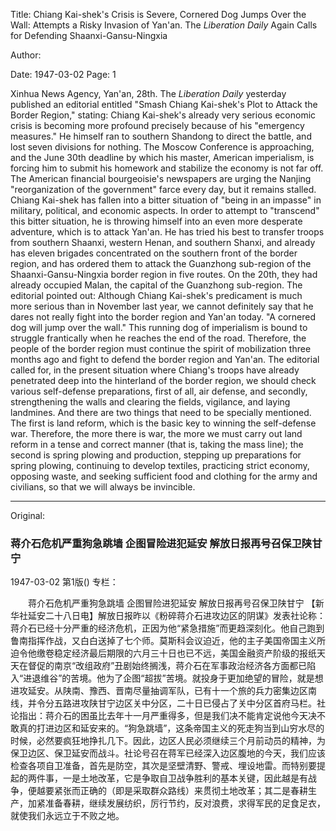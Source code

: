 Title: Chiang Kai-shek's Crisis is Severe, Cornered Dog Jumps Over the Wall: Attempts a Risky Invasion of Yan'an. The *Liberation Daily* Again Calls for Defending Shaanxi-Gansu-Ningxia

Author:

Date: 1947-03-02
Page: 1

Xinhua News Agency, Yan'an, 28th. The *Liberation Daily* yesterday published an editorial entitled "Smash Chiang Kai-shek's Plot to Attack the Border Region," stating: Chiang Kai-shek's already very serious economic crisis is becoming more profound precisely because of his "emergency measures." He himself ran to southern Shandong to direct the battle, and lost seven divisions for nothing. The Moscow Conference is approaching, and the June 30th deadline by which his master, American imperialism, is forcing him to submit his homework and stabilize the economy is not far off. The American financial bourgeoisie's newspapers are urging the Nanjing "reorganization of the government" farce every day, but it remains stalled. Chiang Kai-shek has fallen into a bitter situation of "being in an impasse" in military, political, and economic aspects. In order to attempt to "transcend" this bitter situation, he is throwing himself into an even more desperate adventure, which is to attack Yan'an. He has tried his best to transfer troops from southern Shaanxi, western Henan, and southern Shanxi, and already has eleven brigades concentrated on the southern front of the border region, and has ordered them to attack the Guanzhong sub-region of the Shaanxi-Gansu-Ningxia border region in five routes. On the 20th, they had already occupied Malan, the capital of the Guanzhong sub-region. The editorial pointed out: Although Chiang Kai-shek's predicament is much more serious than in November last year, we cannot definitely say that he dares not really fight into the border region and Yan'an today. "A cornered dog will jump over the wall." This running dog of imperialism is bound to struggle frantically when he reaches the end of the road. Therefore, the people of the border region must continue the spirit of mobilization three months ago and fight to defend the border region and Yan'an. The editorial called for, in the present situation where Chiang's troops have already penetrated deep into the hinterland of the border region, we should check various self-defense preparations, first of all, air defense, and secondly, strengthening the walls and clearing the fields, vigilance, and laying landmines. And there are two things that need to be specially mentioned. The first is land reform, which is the basic key to winning the self-defense war. Therefore, the more there is war, the more we must carry out land reform in a tense and correct manner (that is, taking the mass line); the second is spring plowing and production, stepping up preparations for spring plowing, continuing to develop textiles, practicing strict economy, opposing waste, and seeking sufficient food and clothing for the army and civilians, so that we will always be invincible.



<hr /> 

Original: 


### 蒋介石危机严重狗急跳墙  企图冒险进犯延安  解放日报再号召保卫陕甘宁

1947-03-02
第1版()
专栏：

　　蒋介石危机严重狗急跳墙
    企图冒险进犯延安
    解放日报再号召保卫陕甘宁
    【新华社延安二十八日电】解放日报昨以《粉碎蒋介石进攻边区的阴谋》发表社论称：蒋介石已经十分严重的经济危机，正因为他“紧急措施”而更趋深刻化。他自己跑到鲁南指挥作战，又白白送掉了七个师。莫斯科会议迫近，他的主子美国帝国主义所迫令他缴卷稳定经济最后期限的六月三十日也已不远，美国金融资产阶级的报纸天天在督促的南京“改组政府”丑剧始终搁浅，蒋介石在军事政治经济各方面都已陷入“进退维谷”的苦境。他为了企图“超拔”苦境。就投身于更加绝望的冒险，就是想进攻延安。从陕南、豫西、晋南尽量抽调军队，已有十一个旅的兵力密集边区南线，并令分五路进攻陕甘宁边区关中分区，二十日已侵占了关中分区首府马栏。社论指出：蒋介石的困虽比去年十一月严重得多，但是我们决不能肯定说他今天决不敢真的打进边区和延安来的。“狗急跳墙”，这条帝国主义的死走狗当到山穷水尽的时候，必然要疯狂地挣扎几下。因此，边区人民必须继续三个月前动员的精神，为保卫边区、保卫延安而战斗。社论号召在蒋军已经深入边区腹地的今天，我们应该检查各项自卫准备，首先是防空，其次是坚壁清野、警戒、埋设地雷。而特别要提起的两件事，一是土地改革，它是争取自卫战争胜利的基本关键，因此越是有战争，便越要紧张而正确的（即是采取群众路线）来贯彻土地改革；其二是春耕生产，加紧准备春耕，继续发展纺织，厉行节约，反对浪费，求得军民的足食足衣，就使我们永远立于不败之地。
